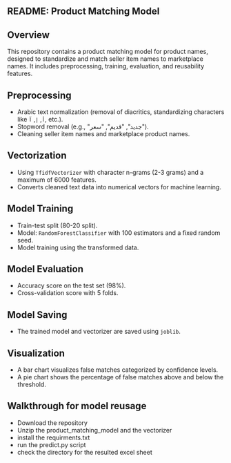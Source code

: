 ## README: Product Matching Model

## Overview
This repository contains a product matching model for product names, designed to standardize and match seller item names to marketplace names. It includes preprocessing, training, evaluation, and reusability features.

## Preprocessing
- Arabic text normalization (removal of diacritics, standardizing characters like `أ`, `إ`, `آ`, etc.).
- Stopword removal (e.g., "جديد", "قديم", "سعر").
- Cleaning seller item names and marketplace product names.

## Vectorization
- Using `TfidfVectorizer` with character n-grams (2-3 grams) and a maximum of 6000 features.
- Converts cleaned text data into numerical vectors for machine learning.

## Model Training
- Train-test split (80-20 split).
- Model: `RandomForestClassifier` with 100 estimators and a fixed random seed.
- Model training using the transformed data.

## Model Evaluation
- Accuracy score on the test set (98%).
- Cross-validation score with 5 folds.

## Model Saving 
- The trained model and vectorizer are saved using `joblib`.

## Visualization
- A bar chart visualizes false matches categorized by confidence levels.
- A pie chart shows the percentage of false matches above and below the threshold.

## Walkthrough for model reusage
- Download the repository
- Unzip the product_matching_model and the vectorizer 
- install the requirments.txt
- run the predict.py script
- check the directory for the resulted excel sheet


